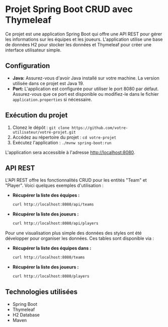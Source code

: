 # Projet Spring Boot CRUD avec Thymeleaf

Ce projet est une application Spring Boot qui offre une API REST pour gérer les informations sur les équipes et les joueurs. L'application utilise une base de données H2 pour stocker les données et Thymeleaf pour créer une interface utilisateur simple.

## Configuration

- **Java:** Assurez-vous d'avoir Java installé sur votre machine. La version utilisée dans ce projet est Java 19.
- **Port:** L'application est configurée pour utiliser le port 8080 par défaut. Assurez-vous que ce port est disponible ou modifiez-le dans le fichier `application.properties` si nécessaire.

## Exécution du projet

1. Clonez le dépôt : `git clone https://github.com/votre-utilisateur/votre-projet.git`
2. Accédez au répertoire du projet : `cd votre-projet`
3. Exécutez l'application : `./mvnw spring-boot:run`

L'application sera accessible à l'adresse [http://localhost:8080](http://localhost:8080).

## API REST

L'API REST offre les fonctionnalités CRUD pour les entités "Team" et "Player". Voici quelques exemples d'utilisation :

- **Récupérer la liste des équipes :**
  ```bash
  curl http://localhost:8080/api/teams

- **Récupérer la liste des joueurs :**
  ```bash
  curl http://localhost:8080/api/players

Pour une visualisation plus simple des données des styles ont été développer pour organiser les données. Ces tables sont disponible via :

- **Récupérer la liste des équipes dans :**
  ```bash
  curl http://localhost:8080/teams

- **Récupérer la liste des joueurs :**
  ```bash
  curl http://localhost:8080/players

## Technologies utilisées
- Spring Boot
- Thymeleaf
- H2 Database
- Maven
